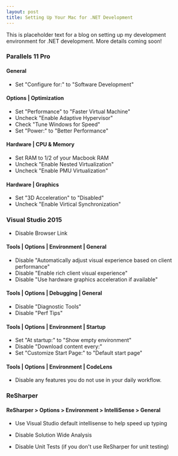 ```yaml
---
layout: post
title: Setting Up Your Mac for .NET Development
---
```


This is placeholder text for a blog on setting up my development environment for .NET development. More details coming soon!

### Parallels 11 Pro

#### General
* Set "Configure for:" to "Software Development"

#### Options | Optimization
* Set "Performance" to "Faster Virtual Machine"
* Uncheck "Enable Adaptive Hypervisor"
* Check "Tune Windows for Speed"
* Set "Power:" to "Better Performance"

#### Hardware | CPU & Memory
* Set RAM to 1/2 of your Macbook RAM
* Uncheck "Enable Nested Virtualization"
* Uncheck "Enable PMU Virtualization"

#### Hardware | Graphics
* Set "3D Acceleration" to "Disabled"
* Uncheck "Enable Virtical Synchronization"
 
### Visual Studio 2015

* Disable Browser Link

#### Tools | Options | Environment | General
* Disable "Automatically adjust visual experience based on client performance"
* Disable "Enable rich client visual experience"
* Disable "Use hardware graphics acceleration if available"


#### Tools | Options | Debugging | General
* Disable "Diagnostic Tools"
* Disable "Perf Tips"


#### Tools | Options | Environment | Startup
* Set "At startup:" to "Show empty environment"
* Disable "Download content every:"
* Set "Customize Start Page:" to "Default start page"

#### Tools | Options | Environment | CodeLens
* Disable any features you do not use in your daily workflow.

### ReSharper

#### ReSharper > Options > Environment > IntelliSense > General
* Use Visual Studio default intellisense to help speed up typing

* Disable Solution Wide Analysis
* Disable Unit Tests (if you don't use ReSharper for unit testing)
